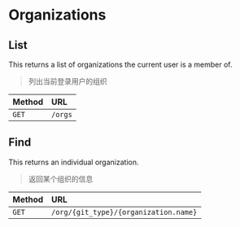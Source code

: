 # Organizations

## List

This returns a list of organizations the current user is a member of.

> 列出当前登录用户的组织

| Method | URL     |
| :----- | :------ |
| `GET`  | `/orgs` |

## Find

This returns an individual organization.

> 返回某个组织的信息

| Method | URL                                      |
| :----- | :--------------------------------------- |
| `GET`  | `/org/{git_type}/{organization.name}` |
